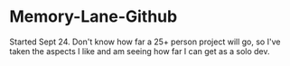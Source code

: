 # Memory-Lane-Github
 
Started Sept 24.
Don't know how far a 25+ person project will go, so I've taken the aspects I like and am seeing how far I can get as a solo dev.